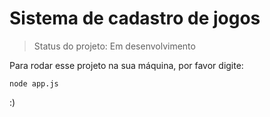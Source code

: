 <h1>Sistema de cadastro de jogos</h1>

> Status do projeto: Em desenvolvimento

Para rodar esse projeto na sua máquina, por favor digite:
```
node app.js
```
:)
